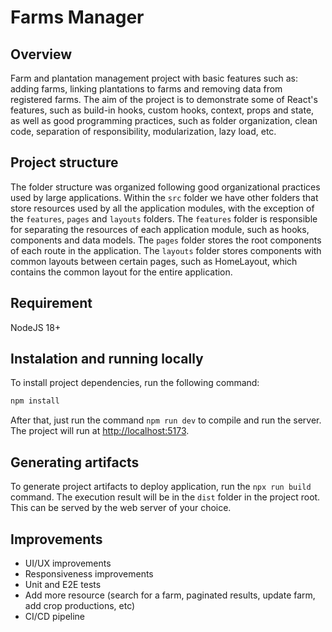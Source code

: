 # Farms Manager

## Overview

Farm and plantation management project with basic features such as: adding farms, linking plantations to farms and removing data from registered farms. The aim of the project is to demonstrate some of React's features, such as build-in hooks, custom hooks, context, props and state, as well as good programming practices, such as folder organization, clean code, separation of responsibility, modularization, lazy load, etc.

## Project structure

The folder structure was organized following good organizational practices used by large applications. Within the `src` folder we have other folders that store resources used by all the application modules, with the exception of the `features`, `pages` and `layouts` folders. The `features` folder is responsible for separating the resources of each application module, such as hooks, components and data models. The `pages` folder stores the root components of each route in the application. The `layouts` folder stores components with common layouts between certain pages, such as HomeLayout, which contains the common layout for the entire application.

## Requirement

NodeJS 18+

## Instalation and running locally

To install project dependencies, run the following command:

```bash
npm install
```

After that, just run the command `npm run dev` to compile and run the server. The project will run at [http://localhost:5173](http://localhost:5173).

## Generating artifacts

To generate project artifacts to deploy application, run the `npx run build` command. The execution result will be in the `dist` folder in the project root. This can be served by the web server of your choice.

## Improvements

- UI/UX improvements
- Responsiveness improvements
- Unit and E2E tests
- Add more resource (search for a farm, paginated results, update farm, add crop productions, etc)
- CI/CD pipeline
